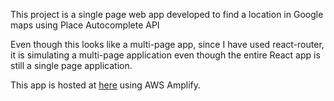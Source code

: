 This project is a single page web app developed to find a location in Google maps using Place Autocomplete API

Even though this looks like a multi-page app, since I have used react-router, it is simulating a multi-page application even though the entire React app is still a single page application.

This app is hosted at [here](https://main.d3lddm1zk52duc.amplifyapp.com/) using AWS Amplify.

